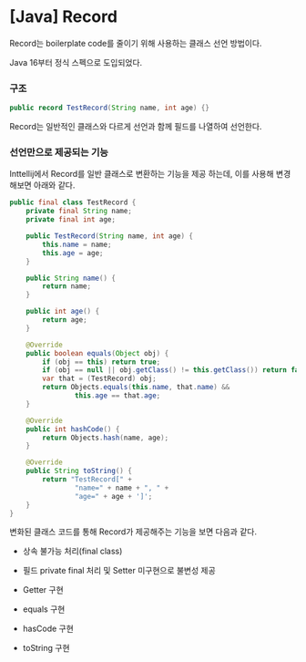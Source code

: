 # [Java] Record

Record는 boilerplate code를 줄이기 위해 사용하는 클래스 선언 방법이다.

Java 16부터 정식 스펙으로 도입되었다.

### 구조

```java
public record TestRecord(String name, int age) {}
```

Record는 일반적인 클래스와 다르게 선언과 함께 필드를 나열하여 선언한다.

### 선언만으로 제공되는 기능

Inttellij에서 Record를 일반 클래스로 변환하는 기능을 제공 하는데, 이를 사용해 변경해보면 아래와 같다.

```java
public final class TestRecord {
    private final String name;
    private final int age;

    public TestRecord(String name, int age) {
        this.name = name;
        this.age = age;
    }

    public String name() {
        return name;
    }

    public int age() {
        return age;
    }

    @Override
    public boolean equals(Object obj) {
        if (obj == this) return true;
        if (obj == null || obj.getClass() != this.getClass()) return false;
        var that = (TestRecord) obj;
        return Objects.equals(this.name, that.name) &&
                this.age == that.age;
    }

    @Override
    public int hashCode() {
        return Objects.hash(name, age);
    }

    @Override
    public String toString() {
        return "TestRecord[" +
                "name=" + name + ", " +
                "age=" + age + ']';
    }
}
```

변화된 클래스 코드를 통해 Record가 제공해주는 기능을 보면 다음과 같다.

* 상속 불가능 처리(final class)

* 필드 private final 처리 및 Setter 미구현으로 불변성 제공

* Getter 구현

* equals 구현

* hasCode 구현

* toString 구현




